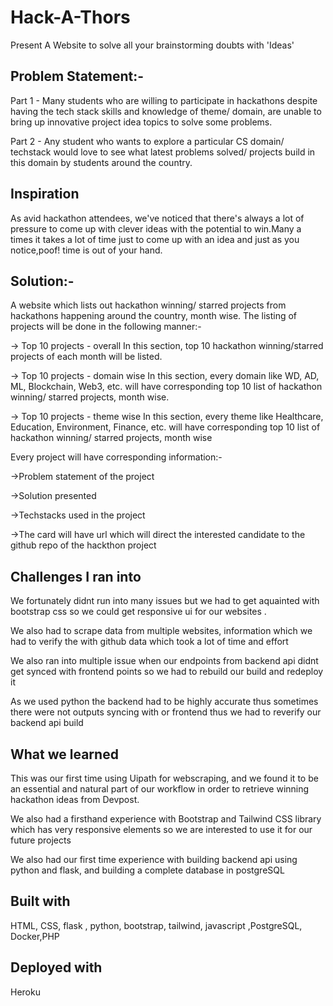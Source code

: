 # Hack-A-Thors 
  Present A Website to solve all your brainstorming doubts with 'Ideas'
  
## Problem Statement:-

Part 1 - Many students who are willing to participate in hackathons despite having the tech stack skills and knowledge of theme/ domain, are unable to bring up innovative project idea topics to solve some problems.

Part 2 - Any student who wants to explore a particular CS domain/ techstack would love to see what latest problems solved/ projects build in this domain by students around the country.

## Inspiration

As avid hackathon attendees, we've noticed that there's always a lot of pressure to come up with clever ideas with the potential to win.Many a times it takes 
a lot of time just to come up with an idea and just as you notice,poof! time is out of your hand.

## Solution:- 

A website which lists out hackathon winning/ starred projects from hackathons happening around the country, month wise. The listing of projects will be done in the following manner:-

-> Top 10 projects - overall In this section, top 10 hackathon winning/starred projects of each month will be listed.

-> Top 10 projects - domain wise In this section, every domain like WD, AD, ML, Blockchain, Web3, etc. will have corresponding top 10 list of hackathon winning/ starred projects, month wise.

-> Top 10 projects - theme wise In this section, every theme like Healthcare, Education, Environment, Finance, etc. will have corresponding top 10 list of hackathon winning/ starred projects, month wise

Every project will have corresponding information:-

->Problem statement of the project

->Solution presented

->Techstacks used in the project

->The card will have url which will direct the interested candidate to the github repo of the hackthon project 

## Challenges I ran into

We fortunately didnt run into many issues but we had to get aquainted with bootstrap css so we could get responsive ui for our websites .

We also had to scrape data from multiple websites, information which we had to verify the with github data which took a lot of time and effort 

We also ran into multiple issue when our endpoints from backend api didnt get synced with frontend points so we had to rebuild our build and redeploy it

As we used python the backend had to be highly accurate thus sometimes there were not outputs syncing with or frontend thus we had to reverify our backend api build

## What we learned

This was our first time using Uipath for webscraping, and we found it to be an essential and natural part of our workflow in order to retrieve winning hackathon ideas from Devpost.

We also had a firsthand experience with Bootstrap and Tailwind CSS library which has very responsive elements so we are interested to use it for our future projects 

We also had our first time experience with building backend api using python and flask, and building a complete database in postgreSQL 

## Built with

  HTML, CSS, flask , python, bootstrap, tailwind, javascript ,PostgreSQL, Docker,PHP

## Deployed with 
  Heroku
